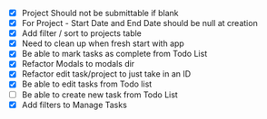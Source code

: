 - [x] Project Should not be submittable if blank
- [x] For Project - Start Date and End Date should be null at creation
- [x] Add filter / sort to projects table
- [x] Need to clean up when fresh start with app
- [x] Be able to mark tasks as complete from Todo List
- [x] Refactor Modals to modals dir
- [x] Refactor edit task/project to just take in an ID
- [x] Be able to edit tasks from Todo list
- [ ] Be able to create new task from Todo List
- [x] Add filters to Manage Tasks